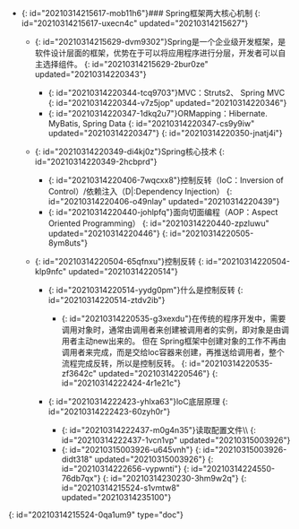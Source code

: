 - {: id="20210314215617-mob11h6"}### Spring框架两大核心机制
  {: id="20210314215617-uxecn4c" updated="20210314215627"}

  - {: id="20210314215629-dvm9302"}Spring是一个企业级开发框架，是软件设计层面的框架，优势在于可以将应用程序进行分层，开发者可以自主选择组件。
    {: id="20210314215629-2bur0ze" updated="20210314220343"}

    - {: id="20210314220344-tcq9703"}MVC：Struts2、 Spring MVC
      {: id="20210314220344-v7z5jop" updated="20210314220346"}
    - {: id="20210314220347-1dkq2u7"}ORMapping：Hibernate. MyBatis, Spring Data
      {: id="20210314220347-cs9y9iw" updated="20210314220347"}
    {: id="20210314220350-jnatj4i"}
  - {: id="20210314220349-di4kj0z"}Spring核心技术
    {: id="20210314220349-2hcbprd"}

    - {: id="20210314220406-7wqcxx8"}控制反转（IoC：Inversion of Control）/依赖注入（D|:Dependency Injection）
      {: id="20210314220406-o49nlay" updated="20210314220439"}
    - {: id="20210314220440-johlpfq"}面向切面编程（AOP：Aspect Oriented Programming）
      {: id="20210314220440-zpzluwu" updated="20210314220446"}
    {: id="20210314220505-8ym8uts"}
  - {: id="20210314220504-65qfnxu"}控制反转
    {: id="20210314220504-klp9nfc" updated="20210314220514"}

    - {: id="20210314220514-yydg0pm"}什么是控制反转
      {: id="20210314220514-ztdv2ib"}

      - {: id="20210314220535-g3xexdu"}在传统的程序开发中，需要调用对象时，通常由调用者来创建被调用者的实例，即对象是由调用者主动new出来的。
        但在 Spring框架中创建对象的工作不再由调用者来完成，而是交给loc容器来创建，再推送给调用者，整个流程完成反转，所以是控制反转。
        {: id="20210314220535-zf3642c" updated="20210314220546"}
      {: id="20210314222424-4r1e21c"}
    - {: id="20210314222423-yhlxa63"}loC底层原理
      {: id="20210314222423-60zyh0r"}

      - {: id="20210314222437-m0g4n35"}读取配置文件\\\\
        {: id="20210314222437-1vcn1vp" updated="20210315003926"}
      - {: id="20210315003926-u645vnh"}
        {: id="20210315003926-didt318" updated="20210315003926"}
      {: id="20210314222656-vypwnti"}
    {: id="20210314224550-76db7qx"}
  {: id="20210314230230-3hm9w2q"}
{: id="20210314215524-s1vmtw8" updated="20210314235100"}


{: id="20210314215524-0qa1um9" type="doc"}
